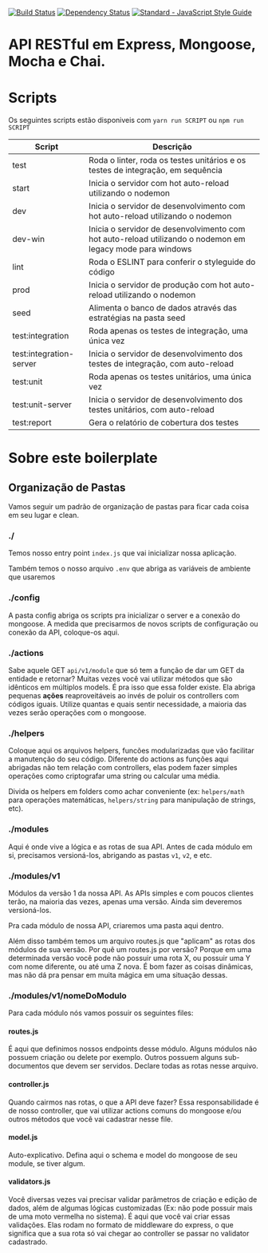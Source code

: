 [![Build Status](https://travis-ci.org/gfviegas/scout-cms.svg?branch=master)](https://travis-ci.org/gfviegas/express-rest-api)
[![Dependency Status](https://gemnasium.com/badges/github.com/gfviegas/express-rest-api.svg)](https://gemnasium.com/github.com/gfviegas/express-rest-api)
[![Standard - JavaScript Style Guide](https://img.shields.io/badge/code%20style-standard-brightgreen.svg)](http://standardjs.com/)
# API RESTful em Express, Mongoose, Mocha e Chai.

# Scripts

Os seguintes scripts estão disponiveis com `yarn run SCRIPT` ou `npm run SCRIPT`

| Script | Descrição |
| ------ | ------ |
| test | Roda o linter, roda os testes unitários e os testes de integração, em sequência |
| start | Inicia o servidor com hot auto-reload utilizando o nodemon |
| dev | Inicia o servidor de desenvolvimento com hot auto-reload utilizando o nodemon |
| dev-win | Inicia o servidor de desenvolvimento com hot auto-reload utilizando o nodemon em legacy mode para windows |
| lint | Roda o ESLINT para conferir o styleguide do código |
| prod | Inicia o servidor de produção com hot auto-reload utilizando o nodemon |
| seed | Alimenta o banco de dados através das estratégias na pasta seed |
| test:integration | Roda apenas os testes de integração, uma única vez |
| test:integration-server | Inicia o servidor de desenvolvimento dos testes de integração, com auto-reload |
| test:unit | Roda apenas os testes unitários, uma única vez |
| test:unit-server | Inicia o servidor de desenvolvimento dos testes unitários, com auto-reload |
| test:report | Gera o relatório de cobertura dos testes |

# Sobre este boilerplate

## Organização de Pastas
Vamos seguir um padrão de organização de pastas para ficar cada coisa em seu lugar e clean.

### ./
Temos nosso entry point `index.js` que vai inicializar nossa aplicação.

Também temos o nosso arquivo `.env` que abriga as variáveis de ambiente que usaremos

### ./config
A pasta config abriga os scripts pra inicializar o server e a conexão do mongoose. A medida que precisarmos de novos scripts de configuração ou conexão da API, coloque-os aqui.

### ./actions
Sabe aquele GET `api/v1/module` que só tem a função de dar um GET da entidade e retornar? Muitas vezes você vai utilizar métodos que são idênticos em múltiplos models. É pra isso que essa folder existe. Ela abriga pequenas **ações** reaproveitáveis ao invés de poluir os controllers com códigos iguais. Utilize quantas e quais sentir necessidade, a maioria das vezes serão operações com o mongoose.

### ./helpers
Coloque aqui os arquivos helpers, funcões modularizadas que vão facilitar a manutenção do seu código. Diferente do actions as funções aqui abrigadas não tem relação com controllers, elas podem fazer simples operações como criptografar uma string ou calcular uma média.

Divida os helpers em folders como achar conveniente (ex: `helpers/math` para operações matemáticas, `helpers/string` para manipulação de strings, etc).

### ./modules
Aqui é onde vive a lógica e as rotas de sua API. Antes de cada módulo em si, precisamos versioná-los, abrigando as pastas `v1`, `v2`, e etc.

### ./modules/v1
Módulos da versão 1 da nossa API. As APIs simples e com poucos clientes terão, na maioria das vezes, apenas uma versão. Ainda sim deveremos versioná-los.

Pra cada módulo de nossa API, criaremos uma pasta aqui dentro.

Além disso também temos um arquivo routes.js que "aplicam" as rotas dos módulos de sua versão. Por quê um routes.js por versão? Porque em uma determinada versão você pode não possuir uma rota X, ou possuir uma Y com nome diferente, ou até uma Z nova. É bom fazer as coisas dinâmicas, mas não dá pra pensar em muita mágica em uma situação dessas.


### ./modules/v1/nomeDoModulo
Para cada módulo nós vamos possuir os seguintes files:
#### routes.js
É aqui que definimos nossos endpoints desse módulo. Alguns módulos não possuem criação ou delete por exemplo. Outros possuem alguns sub-documentos que devem ser servidos. Declare todas as rotas nesse arquivo.

#### controller.js
Quando cairmos nas rotas, o que a API deve fazer? Essa responsabilidade é de nosso controller, que vai utilizar actions comuns do mongoose e/ou outros métodos que você vai cadastrar nesse file.

#### model.js
Auto-explicativo. Defina aqui o schema e model do mongoose de seu module, se tiver algum.

#### validators.js
Você diversas vezes vai precisar validar parâmetros de criação e edição de dados, além de algumas lógicas customizadas (Ex: não pode possuir mais de uma moto vermelha no sistema). É aqui que você vai criar essas validações. Elas rodam no formato de middleware do express, o que significa que a sua rota só vai chegar ao controller se passar no validator cadastrado.
